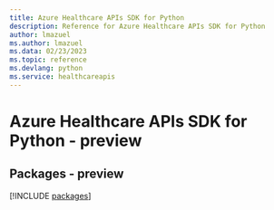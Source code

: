```yaml
---
title: Azure Healthcare APIs SDK for Python
description: Reference for Azure Healthcare APIs SDK for Python
author: lmazuel
ms.author: lmazuel
ms.data: 02/23/2023
ms.topic: reference
ms.devlang: python
ms.service: healthcareapis
---
```

# Azure Healthcare APIs SDK for Python - preview
## Packages - preview
[!INCLUDE [packages](healthcare-apis-index.md)]